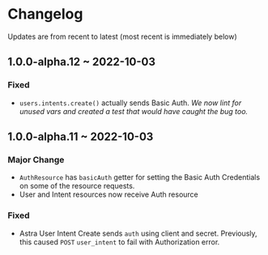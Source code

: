 # Changelog

Updates are from recent to latest (most recent is immediately below) 

## 1.0.0-alpha.12 ~ 2022-10-03

### Fixed
- `users.intents.create()` actually sends Basic Auth. _We now lint for unused vars and created a test that would have caught the bug too._

## 1.0.0-alpha.11 ~ 2022-10-03

### Major Change
- `AuthResource` has `basicAuth` getter for setting the Basic Auth Credentials on some of the resource requests.
- User and Intent resources now receive Auth resource

### Fixed
- Astra User Intent Create sends `auth` using client and secret. Previously, this caused `POST` `user_intent` to fail with Authorization error. 
